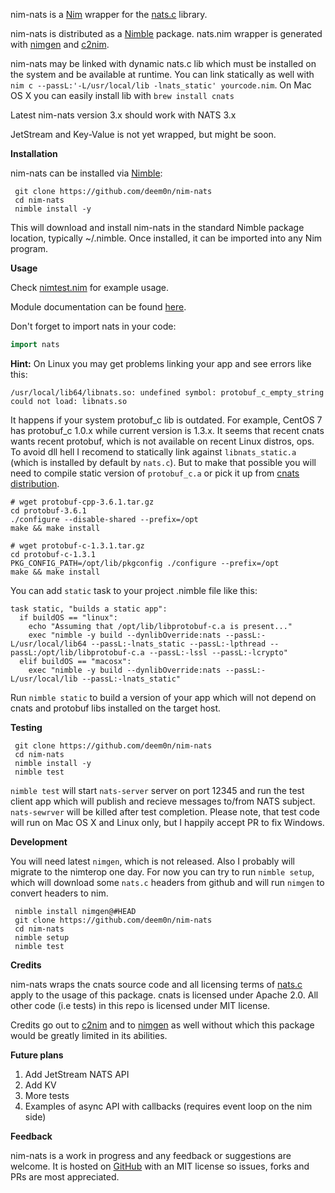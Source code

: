 nim-nats is a [Nim](https://nim-lang.org/) wrapper for the [nats.c](https://github.com/nats-io/nats.c) library.

nim-nats is distributed as a [Nimble](https://github.com/nim-lang/nimble) package. nats.nim wrapper is generated with [nimgen](https://github.com/genotrance/nimgen) and [c2nim](https://github.com/nim-lang/c2nim/).

nim-nats may be linked with dynamic nats.c lib which must be installed on the system and be available at runtime. You can link statically as well with `nim c --passL:'-L/usr/local/lib -lnats_static' yourcode.nim`. On Mac OS X you can easily install lib with `brew install cnats`

Latest nim-nats version 3.x should work with NATS 3.x

JetStream and Key-Value is not yet wrapped, but might be soon.

__Installation__

nim-nats can be installed via [Nimble](https://github.com/nim-lang/nimble):

```
 git clone https://github.com/deem0n/nim-nats
 cd nim-nats
 nimble install -y
```

This will download and install nim-nats in the standard Nimble package location, typically ~/.nimble. Once installed, it can be imported into any Nim program.

__Usage__

Check [nimtest.nim](https://github.com/deem0n/nim-nats/blob/master/tests/natstest.nim) for example usage.

Module documentation can be found [here](http://nimgen.genotrance.com/nim-nats).

Don't forget to import nats in your code:

```nim
import nats
```

**Hint:** On Linux you may get problems linking your app and see errors like this:

```
/usr/local/lib64/libnats.so: undefined symbol: protobuf_c_empty_string
could not load: libnats.so
```

It happens if your system protobuf_c lib is outdated. For example, CentOS 7 has protobuf_c 1.0.x while current version is 1.3.x.
It seems that recent cnats wants recent protobuf, which is not available on recent Linux distros, ops.
To avoid dll hell I recomend to statically link against `libnats_static.a` (which is installed by default by `nats.c`).
But to make that possible you will need to compile static version of `protobuf_c.a` or pick it up from [cnats distribution](https://github.com/nats-io/cnats/tree/master/pbuf/lib).

```
# wget protobuf-cpp-3.6.1.tar.gz
cd protobuf-3.6.1
./configure --disable-shared --prefix=/opt
make && make install

# wget protobuf-c-1.3.1.tar.gz
cd protobuf-c-1.3.1
PKG_CONFIG_PATH=/opt/lib/pkgconfig ./configure --prefix=/opt
make && make install
```

You can add `static` task to your project .nimble file like this:

```
task static, "builds a static app":
  if buildOS == "linux":
    echo "Assuming that /opt/lib/libprotobuf-c.a is present..."
    exec "nimble -y build --dynlibOverride:nats --passL:-L/usr/local/lib64 --passL:-lnats_static --passL:-lpthread --passL:/opt/lib/libprotobuf-c.a --passL:-lssl --passL:-lcrypto"
  elif buildOS == "macosx":
    exec "nimble -y build --dynlibOverride:nats --passL:-L/usr/local/lib --passL:-lnats_static"
```

Run `nimble static` to build a version of your app which will not depend on cnats and protobuf libs installed on the target host.

__Testing__

```
 git clone https://github.com/deem0n/nim-nats
 cd nim-nats
 nimble install -y
 nimble test
```

`nimble test` will start `nats-server` server on port 12345 and run the test client app which will publish and recieve messages to/from NATS subject. `nats-sewrver` will be killed after test completion. Please note, that test code will run on Mac OS X and Linux only, but I happily accept PR to fix Windows. 


__Development__

You will need latest `nimgen`, which is not released. Also I probably will migrate to the nimterop one day. For now you can try to run `nimble setup`, which will download some `nats.c` headers from github and will run `nimgen` to convert headers to nim.

```
 nimble install nimgen@#HEAD
 git clone https://github.com/deem0n/nim-nats
 cd nim-nats
 nimble setup
 nimble test
```

__Credits__

nim-nats wraps the cnats source code and all licensing terms of [nats.c](https://github.com/nats-io/nats.c/blob/main/LICENSE) apply to the usage of this package. cnats is licensed under Apache 2.0. All other code (i.e tests) in this repo is licensed under MIT license.

Credits go out to [c2nim](https://github.com/nim-lang/c2nim/) and to [nimgen](https://github.com/genotrance/nimgen) as well without which this package would be greatly limited in its abilities.

__Future plans__

1. Add JetStream NATS API
2. Add KV
3. More tests
4. Examples of async API with callbacks (requires event loop on the nim side)

__Feedback__

nim-nats is a work in progress and any feedback or suggestions are welcome. It is hosted on [GitHub](https://github.com/deem0n/nim-nats) with an MIT license so issues, forks and PRs are most appreciated.
